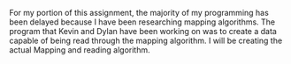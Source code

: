 For my portion of this assignment, the majority of my programming has been
delayed because I have been researching mapping algorithms. The program that
Kevin and Dylan have been working on was to create a data capable of being read
through the mapping algorithm. I will be creating the actual Mapping and reading
algorithm. 

